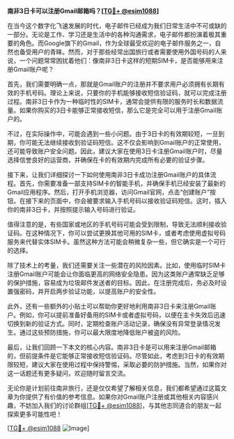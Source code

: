 **南非3日卡可以注册Gmail邮箱吗？[[TG💪+ @esim1088](https://t.me/s/esim1088)]**

在当今这个数字化飞速发展的时代，电子邮件已经成为我们日常生活中不可或缺的一部分。无论是工作、学习还是生活中的各种沟通需求，电子邮件都扮演着极其重要的角色。而Google旗下的Gmail，作为全球最受欢迎的电子邮件服务之一，自然也备受用户的青睐。然而，对于那些经常出国旅行或者需要使用外国号码的人来说，一个问题常常困扰着他们：像南非3日卡这样的短期SIM卡，是否能够用来注册Gmail账户呢？

首先，我们需要明确一点，那就是Gmail账户的注册并不要求用户必须拥有长期有效的手机号码。理论上来说，只要你的手机能够接收短信验证码，就可以完成注册过程。南非3日卡作为一种临时性的SIM卡，通常会提供有限的服务时长和数据流量。如果你购买的3日卡能够正常接收短信，那么它是完全可以用于注册Gmail账户的。

不过，在实际操作中，可能会遇到一些小问题。由于3日卡的有效期较短，一旦到期，你可能无法继续接收到验证码短信。这不仅会影响到Gmail账户的正常使用，还可能导致账户安全问题。因此，建议大家在使用3日卡注册Gmail账户时，尽量选择信誉良好的运营商，并确保在卡的有效期内完成所有必要的验证步骤。

接下来，让我们详细探讨一下如何使用南非3日卡成功注册Gmail账户的具体流程。首先，你需要准备一部支持SIM卡的智能手机，并确保手机已经安装了最新的Gmail应用程序。然后，打开手机浏览器，访问Gmail官网，点击“创建账户”按钮。在接下来的页面中，你会被要求输入手机号码以接收验证码短信。这时，插入你的南非3日卡，并按照提示输入号码进行验证。

值得注意的是，有些国家或地区的手机号码可能会受到限制，导致无法顺利接收验证码。在这种情况下，你可以尝试更换其他可用的SIM卡，或者考虑使用虚拟号码服务来代替实体SIM卡。虽然这种方法可能会稍微复杂一些，但它确实是一个可行的选择。

除了技术上的考量，我们还需要关注一些潜在的风险因素。比如，使用临时SIM卡注册Gmail账户可能会让你面临更高的网络安全隐患。因为这类账户通常缺乏足够的保护措施，容易成为垃圾邮件发送者的目标。因此，在注册完成后，务必及时设置强密码，并开启两步验证功能，以提高账户的安全性。

此外，还有一些额外的小贴士可以帮助你更好地利用南非3日卡来注册Gmail账户。例如，你可以提前准备好备用的SIM卡或者虚拟号码，以便在主卡失效后迅速切换到新的验证方式。同时，定期检查账户活动记录，确保没有异常登录情况发生。通过这些预防措施，你可以最大限度地降低账户被盗的风险。

最后，让我们回顾一下本文的核心内容。南非3日卡是可以用来注册Gmail邮箱的，但前提条件是它能够正常接收短信验证码。尽管如此，考虑到3日卡的有效期限较短，建议大家在使用过程中保持警惕，采取必要的防护措施。当然，如果你对这一话题还有更多疑问，欢迎随时留言交流。

无论你是计划前往南非旅行，还是仅仅希望了解相关信息，我们都希望通过这篇文章为你提供了有价值的参考信息。如果你对Gmail账户注册或其他相关内容感兴趣，不妨加入我们的讨论群组[[TG💪+ @esim1088](https://t.me/s/esim1088)]，与其他志同道合的朋友一起探索更多可能性吧！

[[TG💪+ @esim1088](https://t.me/s/esim1088) ![Image](https://i.postimg.cc/4NQfJmqS/Snipaste-2025-05-13-00-14-12.png)]